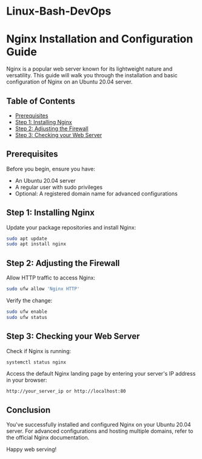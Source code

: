 # Linux-Bash-DevOps

# Nginx Installation and Configuration Guide

Nginx is a popular web server known for its lightweight nature and versatility. This guide will walk you through the installation and basic configuration of Nginx on an Ubuntu 20.04 server.

## Table of Contents

- [Prerequisites](#prerequisites)
- [Step 1: Installing Nginx](#step-1-installing-nginx)
- [Step 2: Adjusting the Firewall](#step-2-adjusting-the-firewall)
- [Step 3: Checking your Web Server](#step-3-checking-your-web-server)

## Prerequisites

Before you begin, ensure you have:

- An Ubuntu 20.04 server
- A regular user with sudo privileges
- Optional: A registered domain name for advanced configurations

## Step 1: Installing Nginx

Update your package repositories and install Nginx:

```bash
sudo apt update
sudo apt install nginx
```

## Step 2: Adjusting the Firewall

Allow HTTP traffic to access Nginx:

```bash
sudo ufw allow 'Nginx HTTP'
```

Verify the change:

```bash
sudo ufw enable
sudo ufw status
```

## Step 3: Checking your Web Server

Check if Nginx is running:

```bash
systemctl status nginx
```

Access the default Nginx landing page by entering your server's IP address in your browser:

```plaintext
http://your_server_ip or http://localhost:80
```

## Conclusion

You've successfully installed and configured Nginx on your Ubuntu 20.04 server. For advanced configurations and hosting multiple domains, refer to the official Nginx documentation.

Happy web serving!
```

